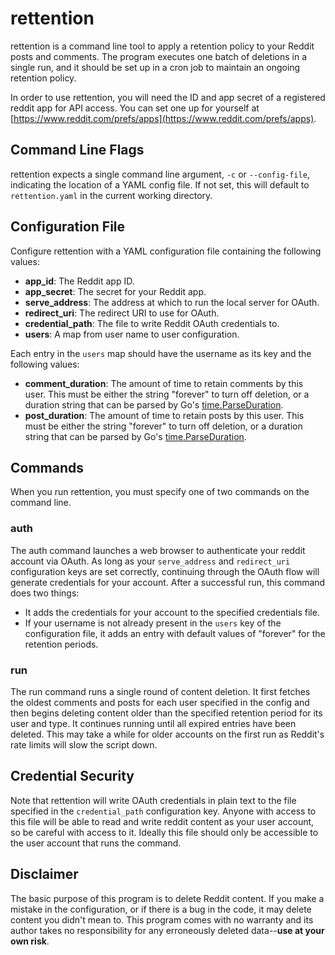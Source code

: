 # rettention

rettention is a command line tool to apply a retention policy to your
Reddit posts and comments.  The program executes one batch of
deletions in a single run, and it should be set up in a cron job to
maintain an ongoing retention policy.

In order to use rettention, you will need the ID and app secret of a
registered reddit app for API access.  You can set one up for yourself
at
[https://www.reddit.com/prefs/apps](https://www.reddit.com/prefs/apps).

## Command Line Flags

rettention expects a single command line argument, `-c` or
`--config-file`, indicating the location of a YAML config file.  If
not set, this will default to `rettention.yaml` in the current working
directory.

## Configuration File

Configure rettention with a YAML configuration file containing the
following values:

* **app_id**: The Reddit app ID.
* **app_secret**: The secret for your Reddit app.
* **serve_address**: The address at which to run the local server for
  OAuth.
* **redirect_uri**: The redirect URI to use for OAuth.
* **credential_path**: The file to write Reddit OAuth credentials to.
* **users**: A map from user name to user configuration.

Each entry in the `users` map should have the username as its key and
the following values:

* **comment_duration**: The amount of time to retain comments by this
  user.  This must be either the string "forever" to turn off
  deletion, or a duration string that can be parsed by Go's
  [time.ParseDuration](https://pkg.go.dev/time#example-ParseDuration).
* **post_duration**: The amount of time to retain posts by this user.
  This must be either the string "forever" to turn off deletion, or a
  duration string that can be parsed by Go's
  [time.ParseDuration](https://pkg.go.dev/time#example-ParseDuration).

## Commands

When you run rettention, you must specify one of two commands on the
command line.

### auth

The auth command launches a web browser to authenticate your reddit
account via OAuth.  As long as your `serve_address` and `redirect_uri`
configuration keys are set correctly, continuing through the OAuth
flow will generate credentials for your account.  After a successful
run, this command does two things:

* It adds the credentials for your account to the specified
  credentials file.
* If your username is not already present in the `users` key of the
  configuration file, it adds an entry with default values of
  "forever" for the retention periods.

### run

The run command runs a single round of content deletion.  It first
fetches the oldest comments and posts for each user specified in the
config and then begins deleting content older than the specified
retention period for its user and type.  It continues running until
all expired entries have been deleted.  This may take a while for
older accounts on the first run as Reddit's rate limits will slow the
script down.

## Credential Security

Note that rettention will write OAuth credentials in plain text to the
file specified in the `credential_path` configuration key.  Anyone
with access to this file will be able to read and write reddit content
as your user account, so be careful with access to it.  Ideally this
file should only be accessible to the user account that runs the
command.

## Disclaimer

The basic purpose of this program is to delete Reddit content.  If you
make a mistake in the configuration, or if there is a bug in the code,
it may delete content you didn't mean to.  This program comes with no
warranty and its author takes no responsibility for any erroneously
deleted data--**use at your own risk**.
